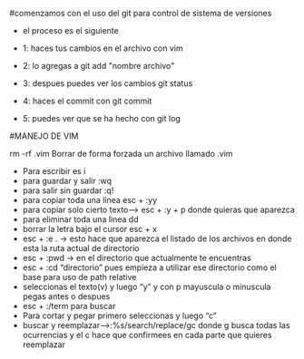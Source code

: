 
#comenzamos con el uso del git para control de sistema de versiones

* el proceso es el siguiente

* 1: haces tus cambios en el archivo con vim
* 2: lo agregas a git add "nombre archivo"
* 3: despues puedes ver los cambios git status
* 4: haces el commit con git commit
* 5: puedes ver que se ha hecho con git log

#MANEJO DE VIM

rm -rf .vim
Borrar de forma forzada un archivo llamado .vim

* Para escribir es i
* para guardar y salir :wq
* para salir sin guardar :q!
* para copiar toda una linea esc + :yy
* para copiar solo cierto texto--> esc + :y + p donde quieras que aparezca
* para eliminar toda una linea dd
* borrar la letra bajo el cursor esc + x
* esc + :e . → esto hace que aparezca el listado de los archivos en donde
esta la ruta actual de directorio
* esc + :pwd -> en el directorio que actualmente te encuentras
* esc + :cd “directorio” pues empieza a utilizar ese directorio como el
base para uso de path relative
* seleccionas el texto(v) y luego “y” y con p mayuscula o minuscula pegas
antes o despues
* esc + :/term para buscar
* Para cortar y pegar primero seleccionas y luego “c”
* buscar y reemplazar-->:%s/search/replace/gc  donde g busca todas las
ocurrencias y el c hace que confirmees en cada parte que quieres reemplazar
